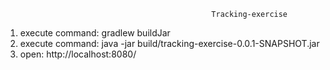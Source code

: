 
                                                  Tracking-exercise

1) execute command: gradlew buildJar
2) execute command: java -jar build/tracking-exercise-0.0.1-SNAPSHOT.jar
3) open: http://localhost:8080/